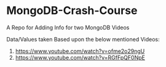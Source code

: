 # MongoDB-Crash-Course
A Repo for Adding Info for two MongoDB Videos 

Data/Values taken Based upon the below mentioned Videos:
1. https://www.youtube.com/watch?v=ofme2o29ngU
2. https://www.youtube.com/watch?v=RGfFpQF0NpE
